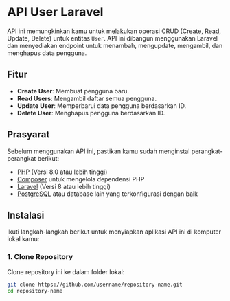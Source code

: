 # API User Laravel

API ini memungkinkan kamu untuk melakukan operasi CRUD (Create, Read, Update, Delete) untuk entitas `User`. API ini dibangun menggunakan Laravel dan menyediakan endpoint untuk menambah, mengupdate, mengambil, dan menghapus data pengguna.

## Fitur

- **Create User**: Membuat pengguna baru.
- **Read Users**: Mengambil daftar semua pengguna.
- **Update User**: Memperbarui data pengguna berdasarkan ID.
- **Delete User**: Menghapus pengguna berdasarkan ID.

## Prasyarat

Sebelum menggunakan API ini, pastikan kamu sudah menginstal perangkat-perangkat berikut:

- [PHP](https://www.php.net/) (Versi 8.0 atau lebih tinggi)
- [Composer](https://getcomposer.org/) untuk mengelola dependensi PHP
- [Laravel](https://laravel.com/) (Versi 8 atau lebih tinggi)
- [PostgreSQL](https://www.postgresql.org/) atau database lain yang terkonfigurasi dengan baik

## Instalasi

Ikuti langkah-langkah berikut untuk menyiapkan aplikasi API ini di komputer lokal kamu:

### 1. Clone Repository

Clone repository ini ke dalam folder lokal:

```bash
git clone https://github.com/username/repository-name.git
cd repository-name
